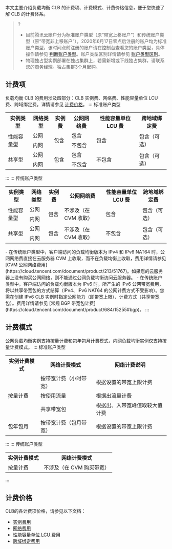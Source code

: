 本文主要介绍负载均衡 CLB 的计费项、计费模式、计费价格信息，便于您快速了解 CLB 的计费体系。

>?
>- 目前腾讯云账户分为标准账户类型（原“带宽上移账户”）和传统账户类型（原“带宽非上移账户”），2020年6月17日零点后注册的账户均为标准账户类型，该时间点前注册的账户请在控制台查看您的账户类型，具体操作请参见 [判断账户类型](https://cloud.tencent.com/document/product/1199/49090#judge)。账户类型区别详情请参见 [账户类型区别](https://cloud.tencent.com/document/product/1199/49090#.E8.B4.A6.E6.88.B7.E7.B1.BB.E5.9E.8B.E7.9A.84.E5.8C.BA.E5.88.AB)。
>- 物理独占型实例部署在独占集群上，若需新增或下线独占集群，请联系您的商务经理。独占集群3个月起购。

## 计费项
负载均衡 CLB 的费用涉及四部分：CLB 实例费、网络费、性能容量单位 LCU 费、跨域绑定费。详情请参见 [计费价格](#jfjg)。
<dx-tabs>
::: 标准账户类型
<table>
<tr>
<th>实例类型 </th>
<th>网络类型 </th>
<th>实例费 </th>
<th>公网网络费 </th>
<th>性能容量单位 LCU 费</th>
<th>跨地域绑定费 </th>
</tr>
<tr>
<td rowspan="2">性能容量型</td>
<td >公网</td>
<td rowspan="2">包含</td>
<td>包含</td>
<td rowspan="2">包含</td>
<td rowspan="2">包含（可选）</td>
</tr>
<tr>
<td >内网</td>
<td >不包含</td>
</tr>
<tr>
<td rowspan="2">共享型</td>
<td >公网</td>
<td rowspan="2">包含</td>
<td>包含</td>
<td rowspan="2">不包含</td>
<td rowspan="2">包含（可选）</td>
</tr>
<tr>
<td >内网</td>
<td >不包含</td>
</tr>
</table>
:::
::: 传统账户类型
<table>
<tr>
<th>实例类型 </th>
<th>网络类型 </th>
<th>实例费 </th>
<th>公网网络费 </th>
<th>性能容量单位 LCU 费</th>
<th>跨地域绑定费 </th>
</tr>
<tr>
<td rowspan="2">性能容量型</td>
<td >公网</td>
<td rowspan="2">包含</td>
<td rowspan="2">不涉及（在 CVM 收取）</td>
<td rowspan="2">包含</td>
<td rowspan="2">包含（可选）</td>
</tr>
<tr>
<td >内网</td>
</tr>
<tr>
<td rowspan="2">共享型</td>
<td >公网</td>
<td rowspan="2">包含</td>
<td rowspan="2">不涉及（在 CVM 收取）</td>
<td rowspan="2">不包含</td>
<td rowspan="2">包含（可选）</td>
</tr>
<tr>
<td >内网</td>
</tr>
</table>
<dx-alert infotype="notice" title="">
- 在传统账户类型中，客户端访问的负载均衡版本为 IPv4 和 IPv6 NAT64 时，公网网络费直接在云服务器 CVM 上收取，而不在负载均衡上收取，费用详情请参见 [CVM 公网网络费用](https://cloud.tencent.com/document/product/213/51767)。如果您的云服务器上没有购买公网网络，则不能通过公网负载均衡访问云服务器。
- 在传统账户类型中，客户端访问的负载均衡版本为 IPv6 时，所产生的 IPv6 公网带宽费用，将以共享带宽包的方式结算（IPv4、IPv6 NAT64 的公网计费方式不受影响）。您需在创建 IPv6 CLB 实例时指定公网能力（即带宽上限）、计费方式（共享带宽包）。费用详情请参见 [常规 BGP 带宽包计费](https://cloud.tencent.com/document/product/684/15255#bgp)。
</dx-alert>
:::
</dx-tabs>

## 计费模式
公网负载均衡实例支持按量计费和包年包月计费模式，内网负载均衡实例仅支持按量计费模式。
<dx-tabs>
::: 标准账户类型
<table>
<tr>
<th>实例计费模式</th>
<th>网络计费模式</th>
<th>网络计费说明</th>
</tr>
<tr>
<td rowspan="3">按量计费</td>
<td>按带宽计费（小时带宽）</td>
<td>根据设置的带宽上限计费</td>
</tr>
<tr>
<td>按使用流量</td>
<td>根据出流量计费</td>
</tr>
<tr>
<td>共享带宽包</td>
<td>根据出、入带宽峰值取较大值计费</td>
</tr>
<tr>
<td>包年包月</td>
<td>按带宽计费（包月带宽）</td>
<td>根据设置的带宽上限计费</td>
</tr>
</table>
:::
::: 传统账户类型
<table>
<tr>
<th>实例计费模式</th>
<th>网络计费模式</th>
</tr>
<tr>
<td>按量计费</td>
<td>不涉及（在 CVM 购买带宽）</td>
</tr>
</table>
:::
</dx-tabs>

## 计费价格[](id:jfjg)
CLB的各计费项价格，请参见以下文档：
- [实例费用](https://cloud.tencent.com/document/product/214/8848)
- [网络费用](https://cloud.tencent.com/document/product/214/42935)
- [性能容量单位 LCU 费用](https://cloud.tencent.com/document/product/214/58387)
- [跨域绑定费用](https://cloud.tencent.com/document/product/214/42936)
